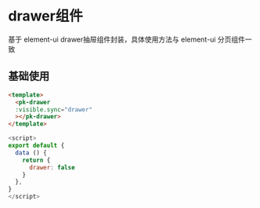 # drawer组件
基于 element-ui drawer抽屉组件封装，具体使用方法与 element-ui 分页组件一致

## 基础使用
``` html
<template>
  <pk-drawer
  :visible.sync="drawer"
  ></pk-drawer>
</template>
```

```javascript
<script>
export default {
  data () {
    return {
      drawer: false
    }
  },
}
</script>
```
